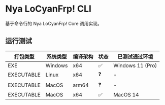 # Nya LoCyanFrp! CLI

基于命令行的 Nya LoCyanFrp! Core 调用实现。

## 运行测试

| 打包类型       | 系统类型    | 编译架构  | 状态 | 已测试通过环境          |
|------------|---------|-------|----|------------------|
| EXE        | Windows | x64   | ✅  | Windows 11 (Pro) |
| EXECUTABLE | Linux   | x64   | ❓  | -                |
| EXECUTABLE | MacOS   | arm64 | ❓  | -                |
| EXECUTABLE | MacOS   | x64   | ✅  | MacOS 14         |
